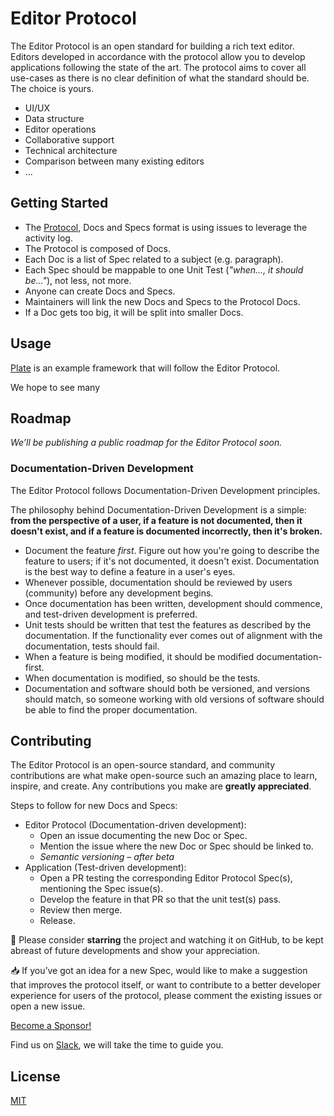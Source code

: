 # Editor Protocol

The Editor Protocol is an open standard for building a rich text editor. Editors developed in accordance with the protocol allow you to develop applications following the state of the art. The protocol aims to cover all use-cases as there is no clear definition of what the standard should be. The choice is yours.

- UI/UX
- Data structure
- Editor operations
- Collaborative support
- Technical architecture
- Comparison between many existing editors
- ...

## Getting Started

- The [Protocol](https://github.com/udecode/editor-protocol/issues/1), Docs and Specs format is using issues to leverage the activity log.
- The Protocol is composed of Docs.
- Each Doc is a list of Spec related to a subject (e.g. paragraph).
- Each Spec should be mappable to one Unit Test (_"when..., it should be..."_), not less, not more.
- Anyone can create Docs and Specs.
- Maintainers will link the new Docs and Specs to the Protocol Docs.
- If a Doc gets too big, it will be split into smaller Docs.

## Usage

[Plate](https://github.com/udecode/plate) is an example framework that will follow the Editor Protocol.

We hope to see many 

## Roadmap

_We’ll be publishing a public roadmap for the Editor Protocol soon._

<!-- See the [open issues](https://github.com/udecode/editor-protocol/issues?q=is%3Aissue+is%3Aopen) for a list of some proposed features (and known issues). -->

### Documentation-Driven Development

The Editor Protocol follows Documentation-Driven Development principles.

The philosophy behind Documentation-Driven Development is a simple: **from the perspective of a user, if a feature is not documented, then it doesn't exist, and if a feature is documented incorrectly, then it's broken.**

- Document the feature *first*. Figure out how you're going to describe the feature to users; if it's not documented, it doesn't exist. Documentation is the best way to define a feature in a user's eyes.
- Whenever possible, documentation should be reviewed by users (community) before any development begins.
- Once documentation has been written, development should commence, and test-driven development is preferred.
- Unit tests should be written that test the features as described by the documentation. If the functionality ever comes out of alignment with the documentation, tests should fail.
- When a feature is being modified, it should be modified documentation-first.
- When documentation is modified, so should be the tests.
- Documentation and software should both be versioned, and versions should match, so someone working with old versions of software should be able to find the proper documentation.

## Contributing

The Editor Protocol is an open-source standard, and community contributions are what make open-source such an amazing place to learn, inspire, and create. Any contributions you make are **greatly appreciated**.

Steps to follow for new Docs and Specs:
- Editor Protocol (Documentation-driven development):
  - Open an issue documenting the new Doc or Spec.
  - Mention the issue where the new Doc or Spec should be linked to.
  - _Semantic versioning – after beta_
- Application (Test-driven development):
  - Open a PR testing the corresponding Editor Protocol Spec(s), mentioning the Spec issue(s).
  - Develop the feature in that PR so that the unit test(s) pass.
  - Review then merge.
  - Release.

🌟 Please consider **starring** the project and watching it on GitHub, to be kept abreast of future developments and show your appreciation.

📥 If you’ve got an idea for a new Spec, would like to make a suggestion that improves the protocol itself, or want to contribute to a better developer experience for users of the protocol, please comment the existing issues or open a new issue.

<!-- If you’re looking for inspiration regarding new specs to write, or contributions you could make, please check the [open issues](https://github.com/udecode/editor-protocol/issues?q=is%3Aissue+is%3Aopen). -->

[Become a Sponsor!](https://github.com/sponsors/zbeyens)

Find us on [Slack](https://slate-js.slack.com/messages/plate), we will take the time to guide you.

## License

[MIT](https://github.com/udecode/editor-protocol/blob/main/LICENSE)
